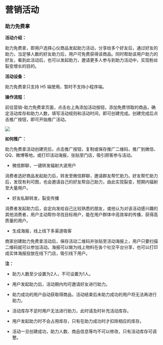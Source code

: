 # 营销活动

### 助力免费拿

**活动介绍：**

助力免费拿，即用户选择心仪商品发起助力活动，分享给多个好友后，通过好友的助力，当足够人数的好友助力后，用户可免费获得该商品。同时帮助该用户助力的好友，看到此活动后，也可以发起助力，邀请更多人参与到助力活动中，实现粉丝裂变增长的目的。

**活动设备：**

助力免费拿只支持 H5 端使用，暂时不支持小程序端。

**操作流程：**

前往营销-助力免费拿页面，点击右上角添加活动按钮，添加免费领取的商品，确定活动库存和助力人数，填写活动规则和活动时间，即可创建完成。创建完成后点击推广按钮，即可开始推广活动。

![](http://md.stringon.com/img/%7Bfilename%7D%7B.suffix%7D20200910172053.png)

**如何推广：**

助力免费拿活动创建完后，点击推广按钮，复制或保存推广二维码，推广到微信、QQ、微博等地，或打印活动海报，张贴至门店，吸引顾客参与活动。

- 微信群聊，一键转发辐射大波用户

消费者选好商品发起助力后，转发至微信群聊，邀请群友帮忙助力。好友帮忙助力后，发现有利可图，也会邀请自己的好友帮自己助力，由此实现裂变，短期内辐射至大量用户。

- 好友私聊转发，裂变传播

消费者发起助力后，会定向发给自己比较熟悉的朋友，或他认为对该活动感兴趣的其他消费者，用户主动帮你寻找目标用户，能在用户群体中高效率的传播，获得高质量的用户。

- 生成海报，线上线下多渠道吸客

商家创建助力免费拿活动后，保存活动二维码并张贴至活动海报上，用户只要扫描二维码就可以参加活动。海报可以做为线上物料在各个社交平台分享，也可以打印成实体海报投放在线下门店，吸引线下用户。

**注：**

- 助力人数至少设置为2人，不可设置为1人。

- 用户发起助力后，活动期内均可邀请好友进行助力。

- 助力成功的用户自动获取得商品，活动结束后未助力成功的用户将无法再进行助力。

- 活动库存不足时用户无法进行助力，此时请及时补充活动库存。

- 用户发起助力时不会占用库存，只有在助力成功时才扣除相应的库存。

- 活动一旦创建成功，助力人数、商品信息等均不可以修改，只有活动库存可调整。

  
